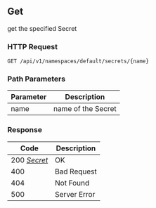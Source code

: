 Get
----
get the specified Secret

### HTTP Request

`GET /api/v1/namespaces/default/secrets/{name}`

### Path Parameters

| Parameter | Description |
| --- | --- |
| name | name of the Secret |

### Response

| Code | Description |
| --- | --- |
| 200   _[Secret](#secret)_ | OK |
| 400 | Bad Request |
| 404 | Not Found |
| 500 | Server Error |
